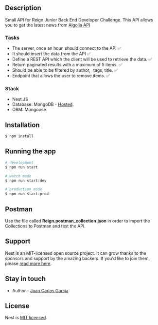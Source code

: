 ## Description

Small API for Reign Junior Back End Developer Challenge.
This API allows you to get the latest news from [Algolia API](https://hn.algolia.com/api/v1/search_by_date?query=nodejs)

### Tasks
- The server, once an hour, should connect to the API ✅
- It should insert the data from the API ✅
- Define a REST API which the client will be used to retrieve the data. ✅
- Return paginated results with a maximum of 5 items. ✅
- Should be able to be filtered by author, _tags, title. ✅
- Endpoint that allows the user to remove items. ✅

### Stack
- Nest.JS
- Database: MongoDB - [Hosted](https://cloud.mongodb.com/).
- ORM: Mongoose

## Installation

```bash
$ npm install
```

## Running the app

```bash
# development
$ npm run start

# watch mode
$ npm run start:dev

# production mode
$ npm run start:prod
```
## Postman
Use the file called **Reign.postman_collection.json** in order to import the Collections to Postman and test the API.
## Support

Nest is an MIT-licensed open source project. It can grow thanks to the sponsors and support by the amazing backers. If you'd like to join them, please [read more here](https://docs.nestjs.com/support).

## Stay in touch

- Author - [Juan Carlos García](jc.garciajovel@gmail.com)

## License

Nest is [MIT licensed](LICENSE).
